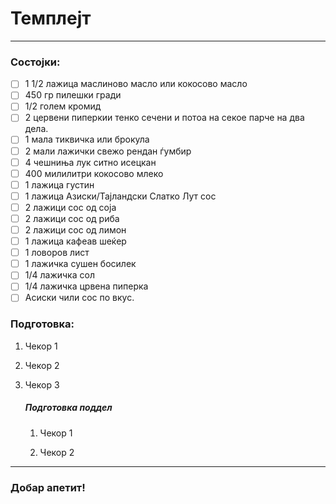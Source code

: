 # Темплејт

---

### Состојки:

- [ ] 1 1/2 лажица маслиново масло или кокосово масло
- [ ] 450 гр пилешки гради
- [ ] 1/2 голем кромид
- [ ] 2 цервени пиперкии тенко сечени и потоа на секое парче на два дела.
- [ ] 1 мала тиквичка или брокула
- [ ] 2 мали лажички свежо рендан ѓумбир
- [ ] 4 чешниња лук ситно исецкан
- [ ] 400 милилитри кокосово млеко
- [ ] 1 лажица густин
- [ ] 1 лажица Азиски/Тајландски Слатко Лут сос
- [ ] 2 лажици сос од соја
- [ ] 2 лажици сос од риба
- [ ] 2 лажици сос од лимон
- [ ] 1 лажица кафеав шеќер
- [ ] 1 ловоров лист
- [ ] 1 лажичка сушен босилек
- [ ] 1/4 лажичка сол
- [ ] 1/4 лажичка црвена пиперка
- [ ] Асиски чили сос по вкус.

### Подготовка:

1. Чекор 1

2. Чекор 2

3. Чекор 3
   
   ##### Подготовка поддел
   
   1. Чекор 1
   
   2. Чекор 2

---

### Добар апетит!
